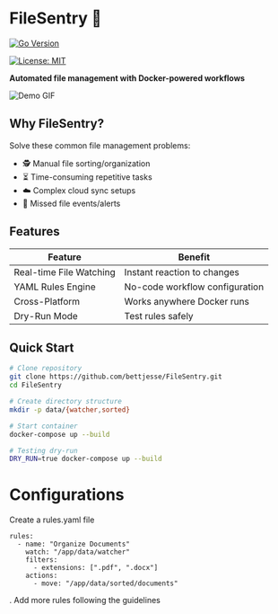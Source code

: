 # FileSentry 🚀

[![Go Version](https://img.shields.io/badge/go-1.24+-blue)](https://golang.org/)

[![License: MIT](https://img.shields.io/badge/License-MIT-yellow.svg)](https://opensource.org/licenses/MIT)

**Automated file management with Docker-powered workflows**

![Demo GIF](https://media.giphy.com/media/v1.Y2lkPTc5MGI3NjExZTBjY2Q4ZGNjYjU0YjM5YjYxYjI4Y2EzYjY5YjYyNDRkYzM5ZGM0NCZlcD12MV9pbnRlcm5hbF9naWZzX2dpZklkJmN0PWc/3ohzdIuqJCo7wMiew8/giphy.gif)

## Why FileSentry?

Solve these common file management problems:
- 🕵️ Manual file sorting/organization
- ⏳ Time-consuming repetitive tasks
- ☁️ Complex cloud sync setups
- 🚨 Missed file events/alerts

## Features

| Feature | Benefit |
|---------|---------|
| Real-time File Watching | Instant reaction to changes |
| YAML Rules Engine | No-code workflow configuration |
| Cross-Platform | Works anywhere Docker runs |
| Dry-Run Mode | Test rules safely |

## Quick Start

```bash
# Clone repository
git clone https://github.com/bettjesse/FileSentry.git
cd FileSentry

# Create directory structure
mkdir -p data/{watcher,sorted}

# Start container
docker-compose up --build

# Testing dry-run
DRY_RUN=true docker-compose up --build

```

# Configurations 
Create a rules.yaml file 

```
rules:
  - name: "Organize Documents"
    watch: "/app/data/watcher"
    filters:
      - extensions: [".pdf", ".docx"]
    actions:
      - move: "/app/data/sorted/documents"
```
. Add more rules following the guidelines 
